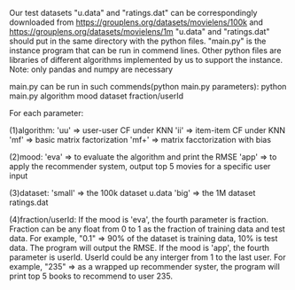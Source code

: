 Our test datasets "u.data" and "ratings.dat" can be correspondingly downloaded from https://grouplens.org/datasets/movielens/100k and https://grouplens.org/datasets/movielens/1m
"u.data" and "ratings.dat" should put in the same directory with the python files.
"main.py" is the instance program that can be run in commend lines.
Other python files are libraries of different algorithms implemented by us to support the instance.
Note: only pandas and numpy are necessary

main.py can be run in such commends(python main.py parameters): python main.py algorithm mood dataset fraction/userId

For each parameter:

 (1)algorithm:  'uu' => user-user CF under KNN
                'ii' => item-item CF under KNN
                'mf' => basic matrix factorization
                'mf+' => matrix facctorization with bias

 (2)mood:       'eva' => to evaluate the algorithm and print the RMSE
                'app' => to apply the recommender system, output top 5 movies for a specific user input

 (3)dataset:    'small' => the 100k dataset u.data
                'big' => the 1M dataset ratings.dat
 
 (4)fraction/userId:
If the mood is 'eva', the fourth parameter is fraction. Fraction can be any float from 0 to 1 as the fraction of training data and test data. For example, "0.1" => 90% of the dataset is training data, 10% is test data. The program will output the RMSE.
If the mood is 'app', the fourth parameter is userId. UserId could be any interger from 1 to the last user. For example, "235" => as a wrapped up recommender syster, the program will print top 5 books to recommend to user 235.

    



